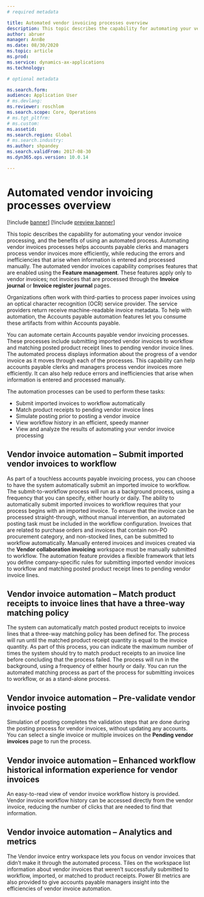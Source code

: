```yaml
---
# required metadata

title: Automated vendor invoicing processes overview
description: This topic describes the capability for automating your vendor invoice processing, and the benefits of using an automated process. 
author: abruer
manager: AnnBe
ms.date: 08/30/2020
ms.topic: article
ms.prod: 
ms.service: dynamics-ax-applications
ms.technology: 

# optional metadata

ms.search.form:  
audience: Application User
# ms.devlang: 
ms.reviewer: roschlom
ms.search.scope: Core, Operations
# ms.tgt_pltfrm: 
# ms.custom: 
ms.assetid: 
ms.search.region: Global
# ms.search.industry: 
ms.author: shpandey
ms.search.validFrom: 2017-08-30
ms.dyn365.ops.version: 10.0.14

---
```


# Automated vendor invoicing processes overview

[!include [banner](../includes/banner.md)]
[!include [preview banner](../includes/preview-banner.md)]

This topic describes the capability for automating your vendor invoice processing, and the benefits of using an automated process. Automating vendor invoices processes helps accounts payable clerks and managers process vendor invoices more efficiently, while reducing the errors and inefficiencies that arise when information is entered and processed manually. The automated vendor invoices capability comprises features that are enabled using the **Feature management**. These features apply only to vendor invoices; not invoices that are processed through the **Invoice journal** or **Invoice register journal** pages.

Organizations often work with third-parties to process paper invoices using an optical character recognition (OCR) service provider. The service providers return receive machine-readable invoice metadata. To help with automation, the Accounts payable automation features let you consume these artifacts from within Accounts payable.

You can automate certain Accounts payable vendor invoicing processes. These processes include submitting imported vendor invoices to workflow and matching posted product receipt lines to pending vendor invoice lines. The automated process displays information about the progress of a vendor invoice as it moves through each of the processes. This capability can help accounts payable clerks and managers process vendor invoices more efficiently. It can also help reduce errors and inefficiencies that arise when information is entered and processed manually. 

The automation processes can be used to perform these tasks:
-	Submit imported invoices to workflow automatically
-	Match product receipts to pending vendor invoice lines
-	Simulate posting prior to posting a vendor invoice
-	View workflow history in an efficient, speedy manner
-	View and analyze the results of automating your vendor invoice processing

## Vendor invoice automation – Submit imported vendor invoices to workflow

As part of a touchless accounts payable invoicing process, you can choose to have the system automatically submit an imported invoice to workflow. The submit-to-workflow process will run as a background process, using a frequency that you can specify, either hourly or daily. The ability to automatically submit imported invoices to workflow requires that your process begins with an imported invoice. To ensure that the invoice can be processed straight-through, without manual intervention, an automated posting task must be included in the workflow configuration. Invoices that are related to purchase orders and invoices that contain non-PO procurement category, and non-stocked lines, can be submitted to workflow automatically. Manually entered invoices and invoices created via the **Vendor collaboration invoicing** workspace must be manually submitted to workflow.
The automation feature provides a flexible framework that lets you define company-specific rules for submitting imported vendor invoices to workflow and matching posted product receipt lines to pending vendor invoice lines.

## Vendor invoice automation – Match product receipts to invoice lines that have a three-way matching policy
The system can automatically match posted product receipts to invoice lines that a three-way matching policy has been defined for. The process will run until the matched product receipt quantity is equal to the invoice quantity.  As part of this process, you can indicate the maximum number of times the system should try to match product receipts to an invoice line before concluding that the process failed. The process will run in the background, using a frequency of either hourly or daily. You can run the automated matching process as part of the process for submitting invoices to workflow, or as a stand-alone process.

## Vendor invoice automation – Pre-validate vendor invoice posting
Simulation of posting completes the validation steps that are done during the posting process for vendor invoices, without updating any accounts. You can select a single invoice or multiple invoices on the **Pending vendor invoices** page to run the process.  

## Vendor invoice automation – Enhanced workflow historical information experience for vendor invoices
An easy-to-read view of vendor invoice workflow history is provided. Vendor invoice workflow history can be accessed directly from the vendor invoice, reducing the number of clicks that are needed to find that information. 

## Vendor invoice automation – Analytics and metrics
The Vendor invoice entry workspace lets you focus on vendor invoices that didn’t make it through the automated process. Tiles on the workspace list information about vendor invoices that weren’t successfully submitted to workflow, imported, or matched to product receipts. Power BI metrics are also provided to give accounts payable managers insight into the efficiencies of vendor invoice automation. 

